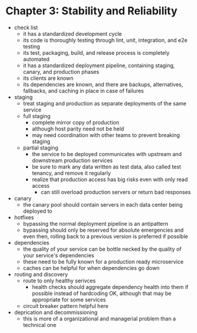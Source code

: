# Chapter 3: Stability and Reliability

- check list
  - it has a standardized development cycle
  - its code is thoroughly testing through lint, unit, integration, and e2e testing
  - its test, packaging, build, and release process is completely automated
  - it has a standardized deployment pipeline, containing staging, canary, and production phases
  - its clients are known
  - its dependencies are known, and there are backups, alternatives, fallbacks, and caching in place in case of failures
- staging
  - treat staging and production as separate deployments of the same service
  - full staging
    - complete mirror copy of production
    - although host parity need not be held
    - may need coordination with other teams to prevent breaking staging
  - partial staging
    - the service to be deployed communicates with upstream and downstream production services
    - be sure to mark any data written as test data, also called test tenancy, and remove it regularly
    - realize that production access has big risks even with only read access
      - can still overload production servers or return bad responses
- canary
  - the canary pool should contain servers in each data center being deployed to
- hotfixes
  - bypassing the normal deployment pipeline is an antipattern
  - bypassing should only be reserved for absolute emergencies and even then, rolling back to a previous version is preferred if possible
- dependencies
  - the quality of your service can be bottle necked by the quality of your service's dependencies
  - these need to be fully known for a production ready microservice
  - caches can be helpful for when dependencies go down
- routing and discovery
  - route to only healthy serivces
    - health checks should aggregate dependency health into them if possible instead of hardcoding OK, although that may be appropriate for some services
  - circuit breaker pattern helpful here
- deprication and decommissioning
  - this is more of a organizational and managerial problem than a technical one
